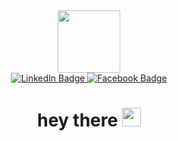 <div id-"header" align="center">
    <img src='https://media.giphy.com/media/Z96Ax1zh5aSsHczGve/giphy.gif' width=100 height=100 />
    <div id="badges">
      <a href="https://www.linkedin.com/in/may-kh-a30380172"> 
      <img src="https://img.shields.io/badge/LinkedIn-blue?style=for-the-badge&logo=linkedin&logoColor=white"     alt="LinkedIn Badge"/> </a>
     <a href="https://www.facebook.com/profile.php?id=100082003943151"> <img src="https://img.shields.io/badge/Facebook-blue?style=for-the-badge&logo=Facebook&logoColor=white" alt="Facebook Badge"/> </a> 
      </div>
      <h1> hey there <img src="https://media.giphy.com/media/hvRJCLFzcasrR4ia7z/giphy.gif" width="30px"/> </h1>
</div>


